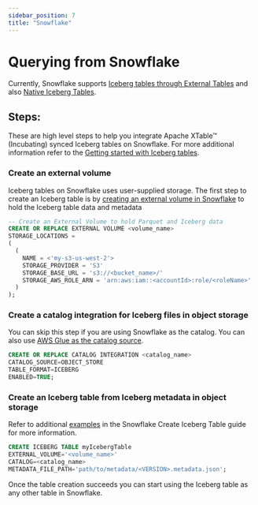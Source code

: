 ```yaml
---
sidebar_position: 7
title: "Snowflake"
---
```


# Querying from Snowflake

Currently, Snowflake supports [Iceberg tables through External Tables](https://www.snowflake.com/blog/expanding-the-data-cloud-with-apache-iceberg/)
and also [Native Iceberg Tables](https://www.snowflake.com/blog/iceberg-tables-powering-open-standards-with-snowflake-innovations/).

## Steps:
These are high level steps to help you integrate Apache XTable™ (Incubating) synced Iceberg tables on Snowflake. For more additional information
refer to the [Getting started with Iceberg tables](https://docs.snowflake.com/LIMITEDACCESS/iceberg-2023/tables-iceberg-getting-started).

### Create an external volume
Iceberg tables on Snowflake uses user-supplied storage. The first step to create an Iceberg table is by [creating an
external volume in Snowflake](https://docs.snowflake.com/LIMITEDACCESS/iceberg-2023/tables-external-volume-s3#step-4-creating-an-external-volume-in-snowflake)
to hold the Iceberg table data and metadata

```sql md title="sql"
-- Create an External Volume to hold Parquet and Iceberg data
CREATE OR REPLACE EXTERNAL VOLUME <volume_name>
STORAGE_LOCATIONS = 
(
  (
    NAME = <'my-s3-us-west-2'>
    STORAGE_PROVIDER = 'S3'
    STORAGE_BASE_URL = 's3://<bucket_name>/'
    STORAGE_AWS_ROLE_ARN = 'arn:aws:iam::<accountId>:role/<roleName>'
  )
);
```

### Create a catalog integration for Iceberg files in object storage
You can skip this step if you are using Snowflake as the catalog. 
You can also use [AWS Glue as the catalog source](https://docs.snowflake.com/LIMITEDACCESS/iceberg-2023/create-catalog-integration#examples).

```sql md title="sql"
CREATE OR REPLACE CATALOG INTEGRATION <catalog_name>
CATALOG_SOURCE=OBJECT_STORE
TABLE_FORMAT=ICEBERG
ENABLED=TRUE;
```

### Create an Iceberg table from Iceberg metadata in object storage
Refer to additional [examples](https://docs.snowflake.com/LIMITEDACCESS/iceberg-2023/create-iceberg-table#examples) 
in the Snowflake Create Iceberg Table guide for more information.

```sql md title="sql"
CREATE ICEBERG TABLE myIcebergTable
EXTERNAL_VOLUME='<volume_name>'
CATALOG=<catalog_name>
METADATA_FILE_PATH='path/to/metadata/<VERSION>.metadata.json';
```

Once the table creation succeeds you can start using the Iceberg table as any other table in Snowflake.